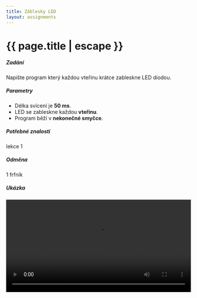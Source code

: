 ```yaml
---
title: Záblesky LED
layout: assignments
---
```


# {{ page.title | escape }}

##### Zadání

Napište program který každou vteřinu krátce zableskne LED diodou.

##### Parametry

- Délka svícení je **50 ms**.
- LED se zableskne každou **vteřinu**.
- Program běží v **nekonečné smyčce**.

##### Potřebné znalosti

lekce 1

##### Odměna

1 frfník

##### Ukázka

<video width="100%" controls>
  <source src="/video/guides/assignments_1_zablesky.mp4" type="video/mp4">
</video>